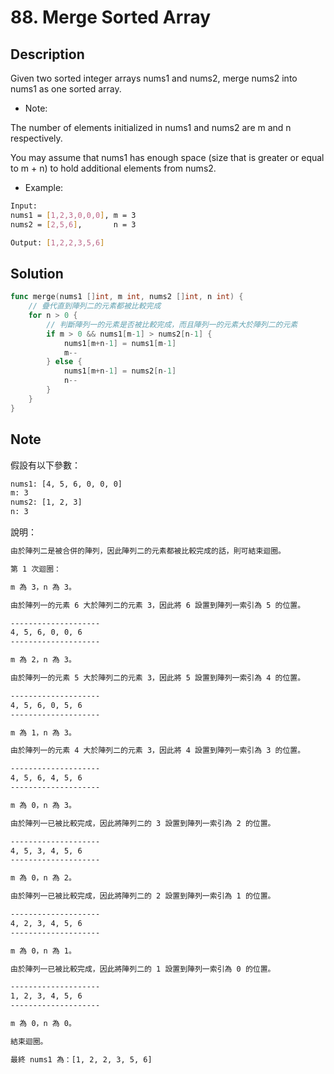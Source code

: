 # 88. Merge Sorted Array

## Description

Given two sorted integer arrays nums1 and nums2, merge nums2 into nums1 as one sorted array.

- Note:

The number of elements initialized in nums1 and nums2 are m and n respectively.

You may assume that nums1 has enough space (size that is greater or equal to m + n) to hold additional elements from nums2.

- Example:

```BASH
Input:
nums1 = [1,2,3,0,0,0], m = 3
nums2 = [2,5,6],       n = 3

Output: [1,2,2,3,5,6]
```

## Solution

```GO
func merge(nums1 []int, m int, nums2 []int, n int) {
	// 疊代直到陣列二的元素都被比較完成
	for n > 0 {
		// 判斷陣列一的元素是否被比較完成，而且陣列一的元素大於陣列二的元素
		if m > 0 && nums1[m-1] > nums2[n-1] {
			nums1[m+n-1] = nums1[m-1]
			m--
		} else {
			nums1[m+n-1] = nums2[n-1]
			n--
		}
	}
}
```

## Note

假設有以下參數：

```BASH
nums1: [4, 5, 6, 0, 0, 0]
m: 3
nums2: [1, 2, 3]
n: 3
```

說明：

```BASH
由於陣列二是被合併的陣列，因此陣列二的元素都被比較完成的話，則可結束迴圈。

第 1 次迴圈：

m 為 3，n 為 3。

由於陣列一的元素 6 大於陣列二的元素 3，因此將 6 設置到陣列一索引為 5 的位置。

--------------------
4, 5, 6, 0, 0, 6
--------------------

m 為 2，n 為 3。

由於陣列一的元素 5 大於陣列二的元素 3，因此將 5 設置到陣列一索引為 4 的位置。

--------------------
4, 5, 6, 0, 5, 6
--------------------

m 為 1，n 為 3。

由於陣列一的元素 4 大於陣列二的元素 3，因此將 4 設置到陣列一索引為 3 的位置。

--------------------
4, 5, 6, 4, 5, 6
--------------------

m 為 0，n 為 3。

由於陣列一已被比較完成，因此將陣列二的 3 設置到陣列一索引為 2 的位置。

--------------------
4, 5, 3, 4, 5, 6
--------------------

m 為 0，n 為 2。

由於陣列一已被比較完成，因此將陣列二的 2 設置到陣列一索引為 1 的位置。

--------------------
4, 2, 3, 4, 5, 6
--------------------

m 為 0，n 為 1。

由於陣列一已被比較完成，因此將陣列二的 1 設置到陣列一索引為 0 的位置。

--------------------
1, 2, 3, 4, 5, 6
--------------------

m 為 0，n 為 0。

結束迴圈。

最終 nums1 為：[1, 2, 2, 3, 5, 6]
```
